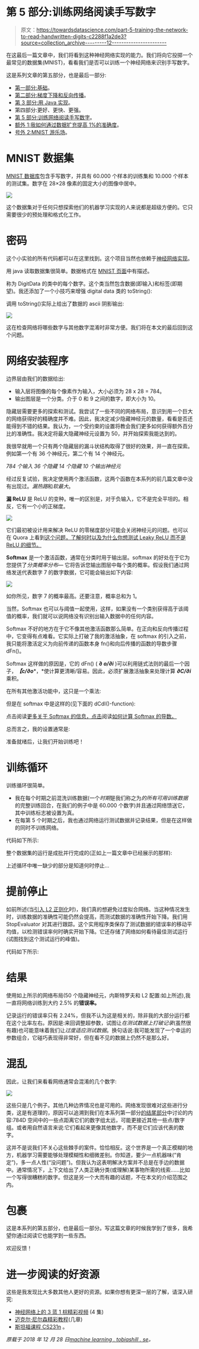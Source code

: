 # 第 5 部分:训练网络阅读手写数字

> 原文：<https://towardsdatascience.com/part-5-training-the-network-to-read-handwritten-digits-c2288f1a2de3?source=collection_archive---------12----------------------->

在这最后一篇文章中，我们将看到这种神经网络实现的能力。我们将向它投掷一个最常见的数据集(MNIST)，看看我们是否可以训练一个神经网络来识别手写数字。

这是系列文章的第五部分，也是最后一部分:

*   [第一部分:基础](https://medium.com/@tobias_hill/part-1-a-neural-network-from-scratch-foundation-e2d119df0f40)。
*   [第二部分:梯度下降和反向传播](https://medium.com/@tobias_hill/part-2-gradient-descent-and-backpropagation-bf90932c066a)。
*   [第 3 部分:用 Java 实现](https://medium.com/@tobias_hill/part-3-implementation-in-java-7bd305faad0)。
*   第四部分:更好、更快、更强。
*   [第 5 部分:训练网络阅读手写数字](https://medium.com/@tobias_hill/part-5-training-the-network-to-read-handwritten-digits-c2288f1a2de3)。
*   [额外 1:我如何通过数据扩充提高 1%的准确度](https://medium.com/@tobias_hill/extra-1-how-i-got-1-better-accuracy-by-data-augmentation-2475c509349a)。
*   [号外 2:MNIST 游乐场](https://machinelearning.tobiashill.se/extra-2-a-mnist-playground/)。

# MNIST 数据集

[MNIST 数据库](http://yann.lecun.com/exdb/mnist/)包含手写数字，并具有 60.000 个样本的训练集和 10.000 个样本的测试集。数字在 28×28 像素的固定大小的图像中居中。

![](img/97c541a13a0e28f0af6765c54d1e90b3.png)

这个数据集对于任何只想探索他们的机器学习实现的人来说都是超级方便的。它只需要很少的预处理和格式化工作。

# 密码

这个小实验的所有代码都可以在这里找到。这个项目当然也依赖于[神经网络实现](https://bitbucket.org/tobias_hill/neuralnet/src/Article/)。

用 java 读取数据集很简单。数据格式在 [MNIST 页面](http://yann.lecun.com/exdb/mnist/)中有描述。

称为 DigitData 的类中的每个数字。这个类当然包含数据(即输入)和标签(即期望)。我还添加了一个小技巧来增强 digital data 类的 toString():

调用 toString()实际上给出了数据的 ascii 阴影输出:

![](img/cc43dfd21a80abbdef55905d7d8ee1ff.png)

这在检查网络将哪些数字与其他数字混淆时非常方便。我们将在本文的最后回到这个问题。

# 网络安装程序

边界层由我们的数据给出:

*   输入层将图像的每个像素作为输入，大小必须为 28 x 28 = 784。
*   输出图层是一个分类。介于 0 和 9 之间的数字，即大小为 10。

隐藏层需要更多的探索和测试。我尝试了一些不同的网络布局，意识到用一个巨大的网络获得好的精确度并不难。因此，我决定减少隐藏神经元的数量，看看是否还能得到不错的结果。我认为，一个受约束的设置将教会我们更多如何获得额外百分比的准确性。我决定将最大隐藏神经元设置为 50，并开始探索我能达到的。

我很早就用一个只有两个隐藏层的漏斗状结构取得了很好的效果，并一直在探索。例如第一个有 36 个神经元，第二个有 14 个神经元。

*784 个输入 36 个隐藏 14 个隐藏 10 个输出神经元*

经过反复试验，我决定使用两个激活函数，这两个函数在本系列的前几篇文章中没有出现过。*漏热路*和*软最大*。

**漏 ReLU** 是 ReLU 的变种。唯一的区别是，对于负输入，它不是完全平坦的。相反，它有一个小的正梯度。

![](img/bcb98c1edad13c40df921367e8eaa917.png)

它们最初被设计用来解决 ReLU 的零梯度部分可能会关闭神经元的问题。也可以在 Quora 上看到[这个问题，了解何时以及为什么你想测试 Leaky ReLU 而不是 ReLU 的细节。](https://www.quora.com/What-are-the-advantages-of-using-Leaky-Rectified-Linear-Units-Leaky-ReLU-over-normal-ReLU-in-deep-learning)

**Softmax** 是一个激活函数，通常在分类时用于输出层。softmax 的好处在于它为您提供了*分类概率分布—* 它将告诉您输出图层中每个类的概率。假设我们通过网络发送代表数字 7 的数字数据，它可能会输出如下内容:

![](img/d67f04bdd50faeb701d0ad2bb027a148.png)

如你所见，数字 7 的概率最高。还要注意，概率总和为 1。

当然，Softmax 也可以与阈值一起使用，这样，如果没有一个类别获得高于该阈值的概率，我们就可以说网络没有识别出输入数据中的任何内容。

Softmax 不好的地方在于它不像其他激活函数那么简单。在正向和反向传播过程中，它变得有点难看。它实际上打破了我的激活抽象，在 softmax 的引入之前，我只能将激活定义为向前传递的函数本身 fn()和向后传播的函数的导数步骤 dFn()。

Softmax 这样做的原因是，它的 dFn() ( **∂ *o/∂i*** )可以利用链式法则的最后一个因子，***【c/∂o****，*使计算更清晰/容易。因此，必须扩展激活抽象来处理计算 ***∂C/∂i*** 乘积。

在所有其他激活功能中，这只是一个乘法:

但是在 softmax 中是这样的(见下面的 dCdI()-function):

点击阅读[更多关于 Softmax 的信息，点击](https://github.com/Kulbear/deep-learning-nano-foundation/wiki/ReLU-and-Softmax-Activation-Functions)阅读[如何计算 Softmax 的导数。](https://eli.thegreenplace.net/2016/the-softmax-function-and-its-derivative/)

总而言之，我的设置通常是:

准备就绪后，让我们开始训练吧！

# 训练循环

训练循环很简单。

*   我在每个时期之前混洗训练数据(一个*时期*是我们称之为*的所有可用训练数据*的完整训练回合，在我们的例子中是 60.000 个数字)并且通过网络馈送它，其中训练标志被设置为真。
*   在每第 5 个时期之后，我也通过网络运行测试数据并记录结果，但是在这样做的同时不训练网络。

代码如下所示:

整个数据集的运行是成批并行完成的(正如上一篇文章中已经展示的那样):

上述循环中唯一缺少的部分是知道何时停止…

# 提前停止

如前所述(当[引入 L2 正则化](https://medium.com/@tobias_hill/part-4-better-faster-stronger-dd6ded07b74f)时)，我们真的想避免过度拟合网络。当这种情况发生时，训练数据的准确性可能仍然会提高，而测试数据的准确性开始下降。我们用 StopEvaluator 对其进行跟踪。这个实用程序类保存了测试数据的错误率的移动平均值，以检测错误率何时确实开始下降。它还存储了网络如何看待最佳测试运行(试图找到这个测试运行的峰值)。

代码如下所示:

# 结果

使用如上所示的网络布局(50 个隐藏神经元，内斯特罗夫和 L2 配置:如上所述),我一直将网络训练到大约 2.5% 的**错误率。**

记录运行的错误率只有 2.24%，但我不认为这是相关的，除非我的大部分运行都在这个比率左右。原因是:来回调整超参数，试图让*在测试数据上打破记录*(虽然很有趣)也可能意味着我们让*过度适应测试数据*。换句话说:我可能发现了一个幸运的参数组合，它碰巧表现得非常好，但在看不见的数据上仍然不是那么好。

# 混乱

因此，让我们来看看网络通常会混淆的几个数字:

![](img/8aeb53b5e575f10ec498ecafaf5ff79f.png)

这些只是几个例子。其他几种边界情况也是可用的。网络发现很难对这些进行分类，这是有道理的，原因可以追溯到我们在本系列第一部分[的结尾部分](https://medium.com/@tobias_hill/part-1-a-neural-network-from-scratch-foundation-e2d119df0f40)中讨论的内容:784D 空间中的一些点距离它们的数字组太远，可能更接近其他一些点/数字组。或者用自然语言来说:它们看起来更像其他数字，而不是它们应该代表的数字。

这并不是说我们不关心这些棘手的案件。恰恰相反。这个世界是一个真正模糊的地方，机器学习需要能够处理模糊性和细微差别。你知道，要少一点机器味(“肯定”)，多一点人性(“没问题”)。但我认为这表明解决方案并不总是在手边的数据中。通常情况下，上下文给出了人类正确分类(或理解)某事物所需的线索……比如一个写得很糟糕的数字。但这是另一个大而有趣的话题，不在本文的介绍范围之内。

# 包裹

这是本系列的第五部分，也是最后一部分。写这篇文章的时候我学到了很多，我希望你通过阅读它也能学到一些东西。

欢迎反馈！

# 进一步阅读的好资源

这些是我发现比大多数其他人更好的资源。如果你想有更深一层的了解，请深入研究:

*   [神经网络上的 3 蓝 1 棕精彩视频](https://www.youtube.com/watch?v=aircAruvnKk) (4 集)
*   [迈克尔·尼尔森精彩教程](http://neuralnetworksanddeeplearning.com/chap1.html)(几章)
*   [斯坦福课程 CS231n](http://cs231n.github.io/) 。

*原载于 2018 年 12 月 28 日*[*machine learning . tobiashill . se*](https://machinelearning.tobiashill.se/part-5-training-the-network-to-read-handwritten-digits/)*。*